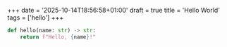 +++
date = '2025-10-14T18:56:58+01:00'
draft = true
title = 'Hello World'
tags = ['hello']
+++

```python
def hello(name: str) -> str:
    return f"Hello, {name}!"
```
